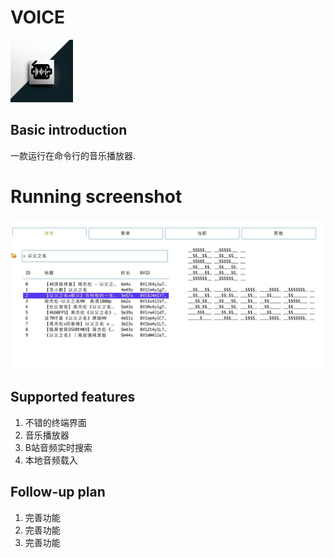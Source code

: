 # VOICE
<img src="./data/voice.png" width="100"><br>

## Basic introduction
一款运行在命令行的音乐播放器.

# Running screenshot

![sample](./data/screenshot.jpg)

## Supported features

1. 不错的终端界面
2. 音乐播放器
3. B站音频实时搜索
4. 本地音频载入


## Follow-up plan

1. 完善功能
2. 完善功能
3. 完善功能